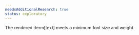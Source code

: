 ```yaml
---
needsAdditionalResearch: true
status: exploratory
---
```


The rendered :term[text] meets a minimum font size and weight.
